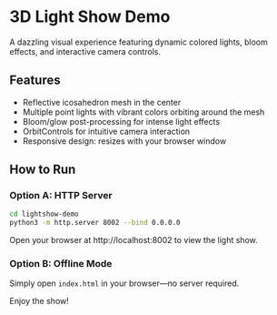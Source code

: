 # 3D Light Show Demo

A dazzling visual experience featuring dynamic colored lights, bloom effects, and interactive camera controls.

## Features

- Reflective icosahedron mesh in the center
- Multiple point lights with vibrant colors orbiting around the mesh
- Bloom/glow post-processing for intense light effects
- OrbitControls for intuitive camera interaction
- Responsive design: resizes with your browser window

## How to Run

### Option A: HTTP Server

```bash
cd lightshow-demo
python3 -m http.server 8002 --bind 0.0.0.0
```

Open your browser at http://localhost:8002 to view the light show.

### Option B: Offline Mode

Simply open `index.html` in your browser—no server required.

Enjoy the show!
